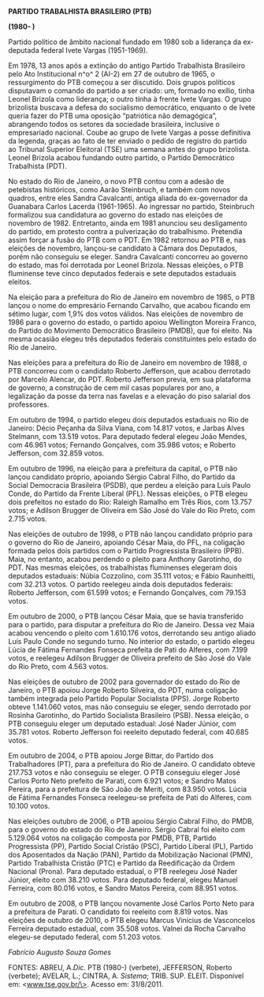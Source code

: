 **PARTIDO TRABALHISTA BRASILEIRO (PTB)**

**(1980- )**

Partido político de âmbito nacional fundado em 1980 sob a liderança da
ex-deputada federal Ivete Vargas (1951-1969).

Em 1978, 13 anos após a extinção do antigo Partido Trabalhista
Brasileiro pelo Ato Institucional n^o^ 2 (AI-2) em 27 de outubro de
1965, o ressurgimento do PTB começou a ser discutido. Dois grupos
políticos disputavam o comando do partido a ser criado: um, formado no
exílio, tinha Leonel Brizola como liderança; o outro tinha à frente
Ivete Vargas. O grupo brizolista buscava a defesa do socialismo
democrático, enquanto o de Ivete queria fazer do PTB uma oposição
“patriótica não demagógica”, abrangendo todos os setores da sociedade
brasileira, inclusive o empresariado nacional. Coube ao grupo de Ivete
Vargas a posse definitiva da legenda, graças ao fato de ter enviado o
pedido de registro do partido ao Tribunal Superior Eleitoral (TSE) uma
semana antes do grupo brizolista. Leonel Brizola acabou fundando outro
partido, o Partido Democrático Trabalhista (PDT).

No estado do Rio de Janeiro, o novo PTB contou com a adesão de
petebistas históricos, como Aarão Steinbruch, e também com novos
quadros, entre eles Sandra Cavalcanti, antiga aliada do ex-governador da
Guanabara Carlos Lacerda (1961-1965). Ao ingressar no partido,
Steinbruch formalizou sua candidatura ao governo do estado nas eleições
de novembro de 1982. Entretanto, ainda em 1981 anunciou seu desligamento
do partido, em protesto contra a pulverização do trabalhismo. Pretendia
assim forçar a fusão do PTB com o PDT. Em 1982 retornou ao PTB e, nas
eleições de novembro, lançou-se candidato à Câmara dos Deputados, porém
não conseguiu se eleger. Sandra Cavalcanti concorreu ao governo do
estado, mas foi derrotada por Leonel Brizola. Nessas eleições, o PTB
fluminense teve cinco deputados federais e sete deputados estaduais
eleitos.

Na eleição para a prefeitura do Rio de Janeiro em novembro de 1985, o
PTB lançou o nome do empresário Fernando Carvalho, que acabou ficando em
sétimo lugar, com 1,9% dos votos válidos. Nas eleições de novembro de
1986 para o governo do estado, o partido apoiou Wellington Moreira
Franco, do Partido do Movimento Democrático Brasileiro (PMDB), que foi
eleito. Na mesma ocasião elegeu três deputados federais constituintes
pelo estado do Rio de Janeiro.

Nas eleições para a prefeitura do Rio de Janeiro em novembro de 1988, o
PTB concorreu com o candidato Roberto Jefferson, que acabou derrotado
por Marcelo Alencar, do PDT. Roberto Jefferson previa, em sua plataforma
de governo, a construção de cem mil casas populares por ano, a
legalização da posse da terra nas favelas e a elevação do piso salarial
dos professores.

Em outubro de 1994, o partido elegeu dois deputados estaduais no Rio de
Janeiro: Décio Peçanha da Silva Viana, com 14.817 votos, e Jarbas Alves
Stelmann, com 13.519 votos. Para deputado federal elegeu João Mendes,
com 46.961 votos; Fernando Gonçalves, com 35.986 votos; e Roberto
Jefferson, com 32.859 votos.

Em outubro de 1996, na eleição para a prefeitura da capital, o PTB não
lançou candidato próprio, apoiando Sérgio Cabral Filho, do Partido da
Social Democracia Brasileira (PSDB), que perdeu a eleição para Luís
Paulo Conde, do Partido da Frente Liberal (PFL). Nessas eleições, o PTB
elegeu dois prefeitos no estado do Rio: Raleigh Ramalho em Três Rios,
com 13.757 votos; e Adilson Brugger de Oliveira em São José do Vale do
Rio Preto, com 2.715 votos.

Nas eleições de outubro de 1998, o PTB não lançou candidato próprio para
o governo do Rio de Janeiro, apoiando César Maia, do PFL, na coligação
formada pelos dois partidos com o Partido Progressista Brasileiro (PPB).
Maia, no entanto, acabou perdendo o pleito para Anthony Garotinho, do
PDT. Nas mesmas eleições, os trabalhistas fluminenses elegeram dois
deputados estaduais: Núbia Cozzolino, com 35.111 votos; e Fábio
Raunheitti, com 32.213 votos. O partido reelegeu ainda dois deputados
federais: Roberto Jefferson, com 61.599 votos; e Fernando Gonçalves, com
79.153 votos.

Em outubro de 2000, o PTB lançou César Maia, que se havia transferido
para o partido, para disputar a prefeitura do Rio de Janeiro. Dessa vez
Maia acabou vencendo o pleito com 1.610.176 votos, derrotando seu antigo
aliado Luís Paulo Conde no segundo turno. No interior do estado, o
partido elegeu Lúcia de Fátima Fernandes Fonseca prefeita de Pati do
Alferes, com 7.199 votos, e reelegeu Adilson Brugger de Oliveira
prefeito de São José do Vale do Rio Preto, com 4.563 votos.

Nas eleições de outubro de 2002 para governador do estado do Rio de
Janeiro, o PTB apoiou Jorge Roberto Silveira, do PDT, numa coligação
também integrada pelo Partido Popular Socialista (PPS). Jorge Roberto
obteve 1.141.060 votos, mas não conseguiu se eleger, sendo derrotado por
Rosinha Garotinho, do Partido Socialista Brasileiro (PSB). Nessa
eleição, o PTB conseguiu eleger um deputado estadual: José Nader Júnior,
com 35.781 votos. Roberto Jefferson foi reeleito deputado federal, com
40.685 votos.

Em outubro de 2004, o PTB apoiou Jorge Bittar, do Partido dos
Trabalhadores (PT), para a prefeitura do Rio de Janeiro. O candidato
obteve 217.753 votos e não conseguiu se eleger. O PTB conseguiu eleger
José Carlos Porto Neto prefeito de Parati, com 6.921 votos; e Sandro
Matos Pereira, para a prefeitura de São João de Meriti, com 83.950
votos. Lúcia de Fátima Fernandes Fonseca reelegeu-se prefeita de Pati do
Alferes, com 10.100 votos.

Nas eleições outubro de 2006, o PTB apoiou Sérgio Cabral Filho, do PMDB,
para o governo do estado do Rio de Janeiro. Sérgio Cabral foi eleito com
5.129.064 votos na coligação composta por PMDB, PTB, Partido
Progressista (PP), Partido Social Cristão (PSC), Partido Liberal (PL),
Partido dos Aposentados da Nação (PAN), Partido da Mobilização Nacional
(PMN), Partido Trabalhista Cristão (PTC) e Partido da Reedificação da
Ordem Nacional (Prona). Para deputado estadual, o PTB reelegeu José
Nader Júnior, eleito com 38.210 votos. Para deputado federal, elegeu
Manuel Ferreira, com 80.016 votos, e Sandro Matos Pereira, com 88.951
votos.

Em outubro de 2008, o PTB lançou novamente José Carlos Porto Neto para a
prefeitura de Parati. O candidato foi reeleito com 8.819 votos. Nas
eleições de outubro de 2010, o PTB elegeu Marcus Vinícius de Vasconcelos
Ferreira deputado estadual, com 35.508 votos. Valnei da Rocha Carvalho
elegeu-se deputado federal, com 51.203 votos.

*Fabrício Augusto Souza Gomes*

FONTES: ABREU, A.*Dic*. PTB (1980-) (verbete), JEFFERSON, Roberto
(verbete); AVELAR, L.; CINTRA, A. *Sistema*; TRIB. SUP. ELEIT.
Disponível em: \<www.tse.gov.br/\>. Acesso em: 31/8/2011.

